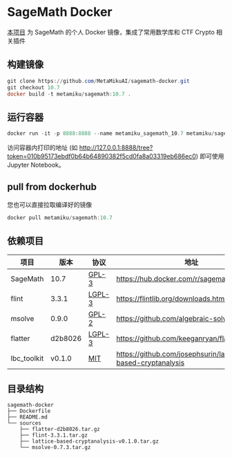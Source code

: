 # SageMath Docker

[本项目](https://github.com/MetaMikuAI/sagemath-docker) 为 SageMath 的个人 Docker 镜像，集成了常用数学库和 CTF Crypto 相关插件

## 构建镜像

   ```powershell
   git clone https://github.com/MetaMikuAI/sagemath-docker.git
   git checkout 10.7
   docker build -t metamiku/sagemath:10.7 .
   ```

## 运行容器

```powershell
docker run -it -p 8888:8888 --name metamiku_sagemath_10.7 metamiku/sagemath:10.7
```

访问容器内打印的地址 (如 http://127.0.0.1:8888/tree?token=010b95173ebdf0b64b64890382f5cd0fa8a03319eb686ec0) 即可使用 Jupyter Notebook。

## pull from dockerhub

您也可以直接拉取编译好的镜像

```powershell
docker pull metamiku/sagemath:10.7
```

## 依赖项目

| 项目        | 版本         | 协议 | 地址 |
| ----------- | ------------ | ------------- | ------------- |
| SageMath    | 10.7          | [GPL-3](https://github.com/sagemath/sage/blob/develop/COPYING.txt) | https://hub.docker.com/r/sagemath/sagemath |
| flint       | 3.3.1 | [LGPL-3](https://flintlib.org/doc/history.html#flint-3-1-0) | https://flintlib.org/downloads.html |
| msolve      | 0.9.0    | [GPL-2](https://github.com/algebraic-solving/msolve/blob/master/COPYING) | https://github.com/algebraic-solving/msolve |
| flatter     | d2b8026  | [LGPL-3](https://github.com/keeganryan/flatter/blob/main/COPYING.LESSER) | https://github.com/keeganryan/flatter |
| lbc_toolkit | v0.1.0 | [MIT](https://github.com/josephsurin/lattice-based-cryptanalysis/blob/main/LICENSE) | https://github.com/josephsurin/lattice-based-cryptanalysis |

## 目录结构

```
sagemath-docker
├── Dockerfile
├── README.md
└── sources
    ├── flatter-d2b8026.tar.gz
    ├── flint-3.3.1.tar.gz
    ├── lattice-based-cryptanalysis-v0.1.0.tar.gz
    └── msolve-0.7.3.tar.gz
```
